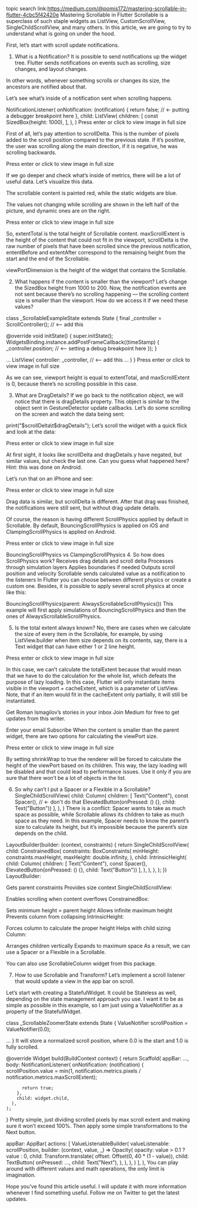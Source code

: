 topic search 
link:https://medium.com/@pomis172/mastering-scrollable-in-flutter-4cbc5f42420e
Mastering Scrollable in Flutter
Scrollable is a superclass of such staple widgets as ListView, CustomScrollView, SingleChildScrollView, and many others. In this article, we are going to try to understand what is going on under the hood.

First, let’s start with scroll update notifications.

1. What is a Notification?
It is possible to send notifications up the widget tree. Flutter sends notifications on events such as scrolling, size changes, and layout changes.

In other words, whenever something scrolls or changes its size, the ancestors are notified about that.

Let’s see what’s inside of a notification sent when scrolling happens.

NotificationListener<ScrollUpdateNotification>(
  onNotification: (notification) {
    return false; // <- putting a debugger breakpoint here
  },
  child: ListView(
    children: [
      const SizedBox(height: 1000),
    ],
  ),
)
Press enter or click to view image in full size

First of all, let’s pay attention to scrollDelta. This is the number of pixels added to the scroll position compared to the previous state. If it’s positive, the user was scrolling along the main direction, if it is negative, he was scrolling backwards.

Press enter or click to view image in full size

If we go deeper and check what’s inside of metrics, there will be a lot of useful data. Let’s visualize this data.

The scrollable content is painted red, while the static widgets are blue.

The values not changing while scrolling are shown in the left half of the picture, and dynamic ones are on the right.

Press enter or click to view image in full size

So, extentTotal is the total height of Scrollable content. maxScrollExtent is the height of the content that could not fit in the viewport, scrollDelta is the raw number of pixels that have been scrolled since the previous notification, ententBefore and extentAfter correspond to the remaining height from the start and the end of the Scrollable.

viewPortDimension is the height of the widget that contains the Scrollable.

2. What happens if the content is smaller than the viewport?
Let’s change the SizedBox height from 1000 to 200. Now, the notification events are not sent because there’s no scrolling happening — the scrolling content size is smaller than the viewport. How do we access it if we need these values?

class _ScrollableExampleState extends State<ScrollableExample> {
  final _controller = ScrollController(); // <-- add this

  @override
  void initState() {
    super.initState();
    WidgetsBinding.instance.addPostFrameCallback((timeStamp) {
      _controller.position; // <-- setting a debug breakpoint here
    });
  }

  ...
   ListView(
     controller: _controller, // <-- add this
     ...
   )
}
Press enter or click to view image in full size

As we can see, viewport height is equal to extentTotal, and maxScrollExtent is 0, because there’s no scrolling possible in this case.

3. What are DragDetails?
If we go back to the notification object, we will notice that there is dragDetails property. This object is similar to the object sent in GestureDetector update callbacks. Let’s do some scrolling on the screen and watch the data being sent:

print("$scrollDelta\t$dragDetails");
Let’s scroll the widget with a quick flick and look at the data:

Press enter or click to view image in full size

At first sight, it looks like scrollDelta and dragDetails.y have negated, but similar values, but check the last one. Can you guess what happened here? Hint: this was done on Android.

Let’s run that on an iPhone and see:

Press enter or click to view image in full size

Drag data is similar, but scrollDelta is different. After that drag was finished, the notifications were still sent, but without drag update details.

Of course, the reason is having different ScrollPhysics applied by default in Scrollable. By default, BouncingScrollPhysics is applied on iOS and ClampingScrollPhysics is applied on Android.

Press enter or click to view image in full size

BouncingScrollPhysics vs ClampingScrollPhysics
4. So how does ScrollPhysics work?
Receives drag details and scroll delta
Processes through simulation layers
Applies boundaries if needed
Outputs scroll position and velocity
Scrollable sends calculated value as a notification to the listeners
In Flutter you can choose between different physics or create a custom one. Besides, it is possible to apply several scroll physics at once like this:

BouncingScrollPhysics(parent: AlwaysScrollableScrollPhysics())
This example will first apply simulations of BouncingScrollPhysics and then the ones of AlwaysScrollableScrollPhysics.

5. Is the total extent always known?
No, there are cases when we calculate the size of every item in the Scrollable, for example, by using ListView.builder when item size depends on its contents, say, there is a Text widget that can have either 1 or 2 line height.

Press enter or click to view image in full size

In this case, we can’t calculate the totalExtent because that would mean that we have to do the calculation for the whole list, which defeats the purpose of lazy loading. In this case, Flutter will only instantiate items visible in the viewport + cacheExtent, which is a parameter of ListView. Note, that if an item would fit in the cacheExtent only partially, it will still be instantiated.

Get Roman Ismagilov’s stories in your inbox
Join Medium for free to get updates from this writer.

Enter your email
Subscribe
When the content is smaller than the parent widget, there are two options for calculating the viewPort size.

Press enter or click to view image in full size

By setting shrinkWrap to true the renderer will be forced to calculate the height of the viewPort based on its children. This way, the lazy loading will be disabled and that could lead to performance issues. Use it only if you are sure that there won’t be a lot of objects in the list.

6. So why can’t I put a Spacer or a Flexible in a Scrollable?
SingleChildScrollView(
  child: Column(
    children: [
      Text("Content"),
      const Spacer(), // <- don't do that
      ElevatedButton(onPressed: () {}, child: Text("Button"))
    ],
  ),
)
There is a conflict: Spacer wants to take as much space as possible, while Scrollable allows its children to take as much space as they need. In this example, Spacer needs to know the parent’s size to calculate its height, but it’s impossible because the parent’s size depends on the child.

LayoutBuilder(builder: (context, constraints) {
  return SingleChildScrollView(
    child: ConstrainedBox(
      constraints: BoxConstraints(
        minHeight: constraints.maxHeight,
        maxHeight: double.infinity,
      ),
      child: IntrinsicHeight(
        child: Column(
          children: [
            Text("Content"),
            const Spacer(),
            ElevatedButton(onPressed: () {}, child: Text("Button"))
          ],
        ),
      ),
    ),
  );
})
LayoutBuilder:

Gets parent constraints
Provides size context
SingleChildScrollView:

Enables scrolling when content overflows
ConstrainedBox:

Sets minimum height = parent height
Allows infinite maximum height
Prevents column from collapsing
IntrinsicHeight:

Forces column to calculate the proper height
Helps with child sizing
Column:

Arranges children vertically
Expands to maximum space
As a result, we can use a Spacer or a Flexible in a Scrollable.

You can also use ScrollableColumn widget from this package.

7. How to use Scrollable and Transform?
Let’s implement a scroll listener that would update a view in the app bar on scroll.


Let’s start with creating a StatefulWidget. It could be Stateless as well, depending on the state management approach you use. I want it to be as simple as possible in this example, so I am just using a ValueNotifier as a property of the StatefulWidget.


class _ScrollableZoomerState extends State<ScrollableZoomer> {
  ValueNotifier<double> scrollPosition = ValueNotifier(0.0);
  
  ...
}
It will store a normalized scroll position, where 0.0 is the start and 1.0 is fully scrolled.


  @override
  Widget build(BuildContext context) {
    return Scaffold(
      appBar: ...,
      body: NotificationListener<ScrollUpdateNotification>(
        onNotification: (notification) {
            scrollPosition.value = min(1, notification.metrics.pixels /
                notification.metrics.maxScrollExtent);

          return true;
        },
        child: widget.child,
      ),
    );
  }
Pretty simple, just dividing scrolled pixels by max scroll extent and making sure it won’t exceed 100%. Then apply some simple transformations to the Next button.

appBar: AppBar(
  actions: [
    ValueListenableBuilder(
      valueListenable: scrollPosition,
      builder: (context, value, _) => Opacity(
        opacity: value > 0.1 ? value : 0,
        child: Transform.translate(
          offset: Offset(0, 40 * (1 - value)),
          child: TextButton(
            onPressed: ...,
            child: Text("Next"),
          ),
        ),
      ),
    )
  ],
),
You can play around with different values and math operations, the only limit is imagination.

Hope you’ve found this article useful. I will update it with more information whenever I find something useful. Follow me on Twitter to get the latest updates.
